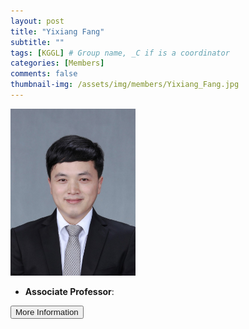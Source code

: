 ```yaml
---
layout: post
title: "Yixiang Fang"
subtitle: ""
tags: [KGGL] # Group name, _C if is a coordinator
categories: [Members]
comments: false
thumbnail-img: /assets/img/members/Yixiang_Fang.jpg
---
```


<!-- photo -->
<!-- size: 200px width use html-->
<img
    src="../../assets/img/members/Yixiang_Fang.jpg"
    alt=""
    style="width: 200px; align: left;"
/>

<!-- bio -->
- **Associate Professor**:

<p>
    <button class="button">
    <a
        href="https://sds.cuhk.edu.cn/en/teacher/431"
        style="text-decoration: none"
        >More Information</a
    >
    </button>
</p>